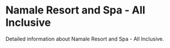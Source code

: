 # Namale Resort and Spa - All Inclusive

Detailed information about Namale Resort and Spa - All Inclusive.